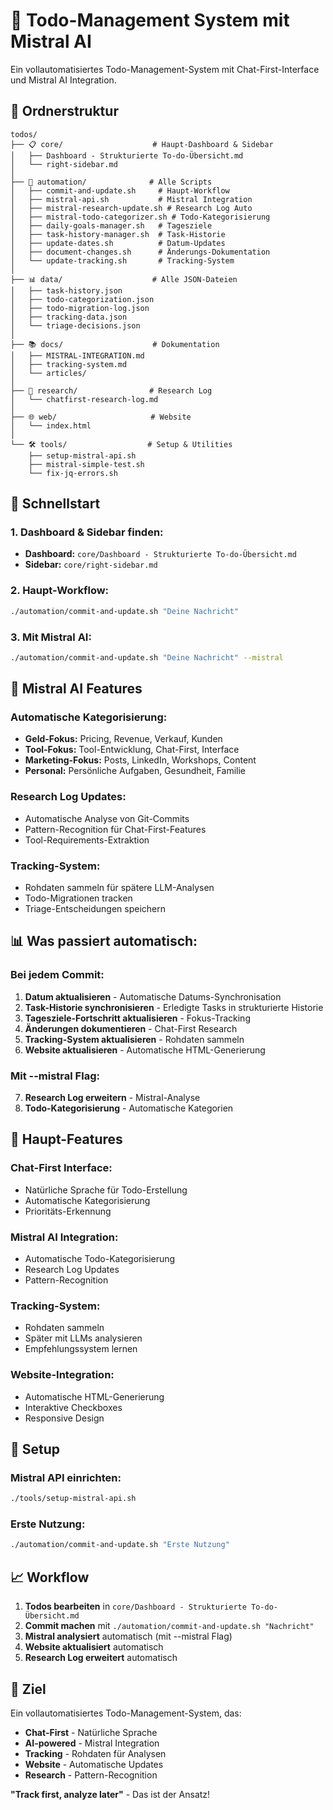# 🎯 **Todo-Management System mit Mistral AI**

Ein vollautomatisiertes Todo-Management-System mit Chat-First-Interface und Mistral AI Integration.

## 📁 **Ordnerstruktur**

```
todos/
├── 📋 core/                    # Haupt-Dashboard & Sidebar
│   ├── Dashboard - Strukturierte To-do-Übersicht.md
│   └── right-sidebar.md
│
├── 🤖 automation/              # Alle Scripts
│   ├── commit-and-update.sh     # Haupt-Workflow
│   ├── mistral-api.sh           # Mistral Integration
│   ├── mistral-research-update.sh # Research Log Auto
│   ├── mistral-todo-categorizer.sh # Todo-Kategorisierung
│   ├── daily-goals-manager.sh   # Tagesziele
│   ├── task-history-manager.sh  # Task-Historie
│   ├── update-dates.sh          # Datum-Updates
│   ├── document-changes.sh      # Änderungs-Dokumentation
│   └── update-tracking.sh       # Tracking-System
│
├── 📊 data/                    # Alle JSON-Dateien
│   ├── task-history.json
│   ├── todo-categorization.json
│   ├── todo-migration-log.json
│   ├── tracking-data.json
│   └── triage-decisions.json
│
├── 📚 docs/                    # Dokumentation
│   ├── MISTRAL-INTEGRATION.md
│   ├── tracking-system.md
│   └── articles/
│
├── 🔬 research/                # Research Log
│   └── chatfirst-research-log.md
│
├── 🌐 web/                     # Website
│   └── index.html
│
└── 🛠️ tools/                  # Setup & Utilities
    ├── setup-mistral-api.sh
    ├── mistral-simple-test.sh
    └── fix-jq-errors.sh
```

## 🚀 **Schnellstart**

### **1. Dashboard & Sidebar finden:**
- **Dashboard:** `core/Dashboard - Strukturierte To-do-Übersicht.md`
- **Sidebar:** `core/right-sidebar.md`

### **2. Haupt-Workflow:**
```bash
./automation/commit-and-update.sh "Deine Nachricht"
```

### **3. Mit Mistral AI:**
```bash
./automation/commit-and-update.sh "Deine Nachricht" --mistral
```

## 🤖 **Mistral AI Features**

### **Automatische Kategorisierung:**
- **Geld-Fokus:** Pricing, Revenue, Verkauf, Kunden
- **Tool-Fokus:** Tool-Entwicklung, Chat-First, Interface
- **Marketing-Fokus:** Posts, LinkedIn, Workshops, Content
- **Personal:** Persönliche Aufgaben, Gesundheit, Familie

### **Research Log Updates:**
- Automatische Analyse von Git-Commits
- Pattern-Recognition für Chat-First-Features
- Tool-Requirements-Extraktion

### **Tracking-System:**
- Rohdaten sammeln für spätere LLM-Analysen
- Todo-Migrationen tracken
- Triage-Entscheidungen speichern

## 📊 **Was passiert automatisch:**

### **Bei jedem Commit:**
1. **Datum aktualisieren** - Automatische Datums-Synchronisation
2. **Task-Historie synchronisieren** - Erledigte Tasks in strukturierte Historie
3. **Tagesziele-Fortschritt aktualisieren** - Fokus-Tracking
4. **Änderungen dokumentieren** - Chat-First Research
5. **Tracking-System aktualisieren** - Rohdaten sammeln
6. **Website aktualisieren** - Automatische HTML-Generierung

### **Mit --mistral Flag:**
7. **Research Log erweitern** - Mistral-Analyse
8. **Todo-Kategorisierung** - Automatische Kategorien

## 🎯 **Haupt-Features**

### **Chat-First Interface:**
- Natürliche Sprache für Todo-Erstellung
- Automatische Kategorisierung
- Prioritäts-Erkennung

### **Mistral AI Integration:**
- Automatische Todo-Kategorisierung
- Research Log Updates
- Pattern-Recognition

### **Tracking-System:**
- Rohdaten sammeln
- Später mit LLMs analysieren
- Empfehlungssystem lernen

### **Website-Integration:**
- Automatische HTML-Generierung
- Interaktive Checkboxes
- Responsive Design

## 🔧 **Setup**

### **Mistral API einrichten:**
```bash
./tools/setup-mistral-api.sh
```

### **Erste Nutzung:**
```bash
./automation/commit-and-update.sh "Erste Nutzung"
```

## 📈 **Workflow**

1. **Todos bearbeiten** in `core/Dashboard - Strukturierte To-do-Übersicht.md`
2. **Commit machen** mit `./automation/commit-and-update.sh "Nachricht"`
3. **Mistral analysiert** automatisch (mit --mistral Flag)
4. **Website aktualisiert** automatisch
5. **Research Log erweitert** automatisch

## 🎯 **Ziel**

Ein vollautomatisiertes Todo-Management-System, das:
- **Chat-First** - Natürliche Sprache
- **AI-powered** - Mistral Integration
- **Tracking** - Rohdaten für Analysen
- **Website** - Automatische Updates
- **Research** - Pattern-Recognition

**"Track first, analyze later"** - Das ist der Ansatz!
